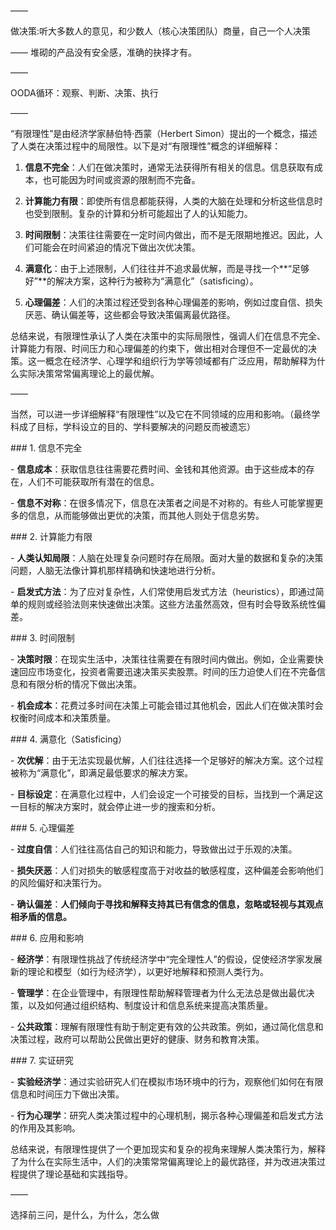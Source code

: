 ——

做决策:听大多数人的意见，和少数人（核心决策团队）商量，自己一个人决策

——
堆砌的产品没有安全感，准确的抉择才有。

——

OODA循环：观察、判断、决策、执行

——

“有限理性”是由经济学家赫伯特·西蒙（Herbert Simon）提出的一个概念，描述了人类在决策过程中的局限性。以下是对“有限理性”概念的详细解释：

1. **信息不完全**：人们在做决策时，通常无法获得所有相关的信息。信息获取有成本，也可能因为时间或资源的限制而不完备。

2. **计算能力有限**：即使所有信息都能获得，人类的大脑在处理和分析这些信息时也受到限制。复杂的计算和分析可能超出了人的认知能力。

3. **时间限制**：决策往往需要在一定时间内做出，而不是无限期地推迟。因此，人们可能会在时间紧迫的情况下做出次优决策。

4. **满意化**：由于上述限制，人们往往并不追求最优解，而是寻找一个**“足够好”**的解决方案，这种行为被称为“满意化”（satisficing）。

5. **心理偏差**：人们的决策过程还受到各种心理偏差的影响，例如过度自信、损失厌恶、确认偏差等，这些都会导致决策偏离最优路径。

总结来说，有限理性承认了人类在决策中的实际局限性，强调人们在信息不完全、计算能力有限、时间压力和心理偏差的约束下，做出相对合理但不一定最优的决策。这一概念在经济学、心理学和组织行为学等领域都有广泛应用，帮助解释为什么实际决策常常偏离理论上的最优解。

——

当然，可以进一步详细解释“有限理性”以及它在不同领域的应用和影响。（最终学科成了目标，学科设立的目的、学科要解决的问题反而被遗忘）

\### 1. 信息不完全

\- **信息成本**：获取信息往往需要花费时间、金钱和其他资源。由于这些成本的存在，人们不可能获取所有潜在的信息。

\- **信息不对称**：在很多情况下，信息在决策者之间是不对称的。有些人可能掌握更多的信息，从而能够做出更优的决策，而其他人则处于信息劣势。

\### 2. 计算能力有限

\- **人类认知局限**：人脑在处理复杂问题时存在局限。面对大量的数据和复杂的决策问题，人脑无法像计算机那样精确和快速地进行分析。

\- **启发式方法**：为了应对复杂性，人们常使用启发式方法（heuristics），即通过简单的规则或经验法则来快速做出决策。这些方法虽然高效，但有时会导致系统性偏差。

\### 3. 时间限制

\- **决策时限**：在现实生活中，决策往往需要在有限时间内做出。例如，企业需要快速回应市场变化，投资者需要迅速决策买卖股票。时间的压力迫使人们在不完备信息和有限分析的情况下做出决策。

\- **机会成本**：花费过多时间在决策上可能会错过其他机会，因此人们在做决策时会权衡时间成本和决策质量。

\### 4. 满意化（Satisficing）

\- **次优解**：由于无法实现最优解，人们往往选择一个足够好的解决方案。这个过程被称为“满意化”，即满足最低要求的解决方案。

\- **目标设定**：在满意化过程中，人们会设定一个可接受的目标，当找到一个满足这一目标的解决方案时，就会停止进一步的搜索和分析。

\### 5. 心理偏差

\- **过度自信**：人们往往高估自己的知识和能力，导致做出过于乐观的决策。

\- **损失厌恶**：人们对损失的敏感程度高于对收益的敏感程度，这种偏差会影响他们的风险偏好和决策行为。

\- **确认偏差**：**人们倾向于寻找和解释支持其已有信念的信息，忽略或轻视与其观点相矛盾的信息。**

\### 6. 应用和影响

\- **经济学**：有限理性挑战了传统经济学中“完全理性人”的假设，促使经济学家发展新的理论和模型（如行为经济学），以更好地解释和预测人类行为。

\- **管理学**：在企业管理中，有限理性帮助解释管理者为什么无法总是做出最优决策，以及如何通过组织结构、制度设计和信息系统来提高决策质量。

\- **公共政策**：理解有限理性有助于制定更有效的公共政策。例如，通过简化信息和决策过程，政府可以帮助公民做出更好的健康、财务和教育决策。

\### 7. 实证研究

\- **实验经济学**：通过实验研究人们在模拟市场环境中的行为，观察他们如何在有限信息和时间压力下做出决策。

\- **行为心理学**：研究人类决策过程中的心理机制，揭示各种心理偏差和启发式方法的作用及其影响。

总结来说，有限理性提供了一个更加现实和复杂的视角来理解人类决策行为，解释了为什么在实际生活中，人们的决策常常偏离理论上的最优路径，并为改进决策过程提供了理论基础和实践指导。

——

选择前三问，是什么，为什么，怎么做

